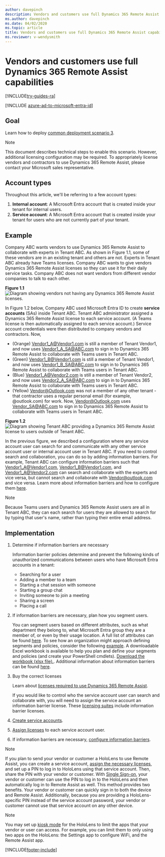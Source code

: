 ```yaml
---
author: davepinch
description: Vendors and customers use full Dynamics 365 Remote Assist capabilities 
ms.author: davepinch
ms.date: 04/02/2020
ms.topic: article
title: Vendors and customers use full Dynamics 365 Remote Assist capabilities 
ms.reviewer: v-wendysmith
---
```


# Vendors and customers use full Dynamics 365 Remote Assist capabilities

[!INCLUDE[try-guides-ra](../includes/try-guides-ra.md)]

[!INCLUDE [azure-ad-to-microsoft-entra-id](../includes/azure-ad-to-microsoft-entra-id.md)]

## Goal

Learn how to deploy [common deployment scenario 3](common-deployment-scenarios.md#scenario-4-vendors-and-customers-use-full-remote-assist-capabilities).

> [!Note] 
> This document describes technical steps to enable this scenario. However, additional licensing configuration may be required. To appropriately license vendors and contractors to use Dynamics 365 Remote Assist, please contact your Microsoft sales representative.

## Account types

Throughout this article, we'll be referring to a few account types: 

1. **Internal account**: A Microsoft Entra  account that is created inside your tenant for internal users.
2. **Service account**: A Microsoft Entra account that is created inside your tenant for users who are not currently part of your tenant.

## Example

Company ABC wants vendors to use Dynamics 365 Remote Assist to collaborate with experts in Tenant ABC. As shown in Figure 1.1, some of these vendors are in an existing tenant and others are not. Experts in Tenant ABC already have Teams licenses. Company ABC wants to give vendors Dynamics 365 Remote Assist licenses so they can use it for their daily service tasks. Company ABC does not want vendors from different vendor companies to talk to each other. 

**Figure 1.1**
![Diagram showing vendors not having any Dynamics 365 Remote Assist licenses.](media/SA_1.png)

In Figure 1.2 below, Company ABC used Microsoft Entra ID to create **service accounts** (SAs) inside Tenant ABC. Tenant ABC administrator assigned a Dynamics 365 Remote Assist license to each service account. (A Teams license is then automatically assigned to each service account.) Service account credentials were then distributed to company vendors and contractors. Now,
* (Orange) Vendor1_A@Vendor1.com is still a member of Tenant Vendor1, and now uses Vendor1_A_SA@ABC.com to sign in to Dynamics 365 Remote Assist to collaborate with Teams users in Tenant ABC.
* (Green) Vendor1_B@Vendor1.com is still a member of Tenant Vendor1, and now uses Vendor1_B_SA@ABC.com to sign in to Dynamics 365 Remote Assist to collaborate with Teams users in Tenant ABC.
* (Blue) Vendor1_A@Vendor2.com is still a member of Tenant Vendor2, and now uses Vendor2_A_SA@ABC.com to sign in to Dynamics 365 Remote Assist to collaborate with Teams users in Tenant ABC.
* (Yellow) Vendor@Outlook.com was not a member of any other tenant - that contractor uses a regular personal email (for example, @outlook.com) for work. Now,  Vendor@Outlook.com uses Vendor_SA@ABC.com to sign in to Dynamics 365 Remote Assist to collaborate with Teams users in Tenant ABC.

**Figure 1.2**
![Diagram showing Tenant ABC providing a Dynamics 365 Remote Assist license to users outside of Tenant ABC.](media/SA_2.png)

In the previous figure, we described a configuration where any service account user can search for and communicate with any other service account user or internal account user in Tenant ABC. If you need to control search and collaboration, you can do so by adding information barriers. For example, Tenant ABC can configure information barriers such that Vendor1_A@Vendor1.com, Vendor1_B@Vendor1.com, and Vendor1_A@Vendor2.com can search and collaborate with the experts and vice versa, but cannot search and collaborate with Vendor@outlook.com and vice versa. Learn more about information barriers and how to configure them [here](/microsoft-365/compliance/information-barriers).

> [!Note] 
> Because Teams users and Dynamics 365 Remote Assist users are all in Tenant ABC, they can each search for users they are allowed to search for by typing that user's name, rather than typing their entire email address.

## Implementation

1. Determine if information barriers are necessary

   Information barrier policies determine and prevent the following kinds of unauthorized communications between users who have Microsoft Entra accounts in a tenant:

   - Searching for a user
   - Adding a member to a team
   - Starting a chat session with someone
   - Starting a group chat
   - Inviting someone to join a meeting
   - Sharing a screen
   - Placing a call

1. If information barriers are necessary, plan how you segment users. 

   You can segment users based on different attributes, such as what department they belong to, what Microsoft Entra group they are a member of, or even by their usage location. A full list of attributes can be found [here](/microsoft-365/compliance/information-barriers-attributes). To see how an organization might approach defining segments and policies, consider the following [example](/microsoft-365/compliance/information-barriers-policies#example-contosos-departments-segments-and-policies). A downloadable Excel workbook is available to help you plan and define your segments and policies (and create your PowerShell cmdlets). [Download the workbook (xlsx file).](https://github.com/MicrosoftDocs/OfficeDocs-O365SecComp/raw/public/SecurityCompliance/media/InfoBarriers-PowerShellGenerator.xlsx). Additional information about information barriers can be found [here](/microsoft-365/compliance/information-barriers).

1. Buy the correct licenses

   Learn about [licenses required to use Dynamics 365 Remote Assist](requirements.md).

   If you would like to control who the service account user can search and collaborate with, you will need to assign the service account an information barrier license. These [licensing suites](/microsoft-365/compliance/information-barriers#required-licenses-and-permissions) include information barrier licenses.

1. [Create service accounts](/azure/active-directory/fundamentals/add-users-azure-active-directory).

1. [Assign licenses](/azure/active-directory/fundamentals/license-users-groups) to each service account user. 

1. If information barriers are necessary, [configure information barriers](/microsoft-365/compliance/information-barriers-policies).

> [!Note]
> If you plan to send your vendor or customer a HoloLens to use Remote Assist, you can create a service account, [assign the necessary licenses](requirements.md), and set up a PIN to log in to HoloLens using that service account. Then, share the PIN with your vendor or customer. With [Single Sign-on](/hololens/hololens-identity), your vendor or customer can use the PIN to log in to the HoloLens and then automatically log in to Remote Assist as well. This method provides two benefits. Your vendor or customer can quickly sign in to both the device and Remote Assist. Additionally, because you are providing a HoloLens-specific PIN instead of the service account password, your vendor or customer cannot use that service account on any other device.

> [!Note] 
> You may set up [kiosk mode](/hololens/hololens-kiosk) for the HoloLens to limit the apps that your vendor or user can access. For example, you can limit them to only using two apps on the HoloLens: the Settings app to configure WiFi, and the Remote Assist app.

[!INCLUDE[footer-include](../includes/footer-banner.md)]
